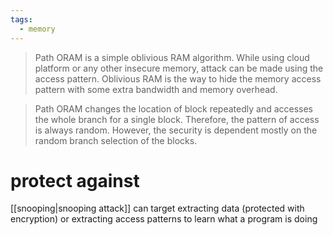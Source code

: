 ```yaml
---
tags:
  - memory
---
```

> Path ORAM is a simple oblivious RAM algorithm. While using cloud platform or any other insecure memory, attack can be made using the access pattern. Oblivious RAM is the way to hide the memory access pattern with some extra bandwidth and memory overhead.

> Path ORAM changes the location of block repeatedly and accesses the whole branch for a single block. Therefore, the pattern of access is always random. However, the security is dependent mostly on the random branch selection of the blocks. 


# protect against
[[snooping|snooping attack]] can target extracting data (protected with encryption) or extracting access patterns to learn what a program is doing